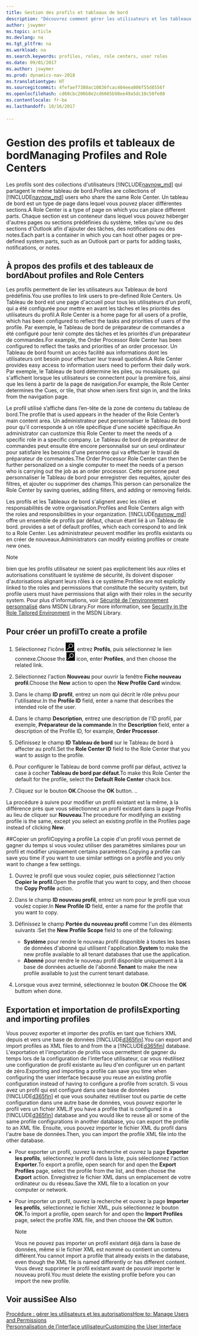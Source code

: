 ```yaml
---
title: Gestion des profils et tableaux de bord
description: "Découvrez comment gérer les utilisateurs et les tableaux de bord dans Dynamics NAV."
author: jswymer
ms.topic: article
ms.devlang: na
ms.tgt_pltfrm: na
ms.workload: na
ms.search.keywords: profiles, roles, role centers, user roles
ms.date: 09/01/2017
ms.author: jswymer
ms.prod: dynamics-nav-2018
ms.translationtype: HT
ms.sourcegitcommit: 4fefaef7380ac10836fcac404eea006f55d8556f
ms.openlocfilehash: cd60cbc206b8e2cd6665b98ee49a5dc10c50fe08
ms.contentlocale: fr-be
ms.lasthandoff: 10/16/2017

---
```

# <a name="managing-profiles-and-role-centers"></a><span data-ttu-id="12311-103">Gestion des profils et tableaux de bord</span><span class="sxs-lookup"><span data-stu-id="12311-103">Managing Profiles and Role Centers</span></span>
<span data-ttu-id="12311-104">Les profils sont des collections d'utilisateurs [!INCLUDE[navnow_md](includes/navnow_md.md)] qui partagent le même tableau de bord.</span><span class="sxs-lookup"><span data-stu-id="12311-104">Profiles are collections of [!INCLUDE[navnow_md](includes/navnow_md.md)] users who share the same Role Center.</span></span> <span data-ttu-id="12311-105">Un tableau de bord est un type de page dans lequel vous pouvez placer différentes sections.</span><span class="sxs-lookup"><span data-stu-id="12311-105">A Role Center is a type of page on which you can place different parts.</span></span> <span data-ttu-id="12311-106">Chaque section est un conteneur dans lequel vous pouvez héberger d'autres pages ou sections prédéfinies du système, telles qu'une ou des sections d'Outlook afin d'ajouter des tâches, des notifications ou des notes.</span><span class="sxs-lookup"><span data-stu-id="12311-106">Each part is a container in which you can host other pages or pre-defined system parts, such as an Outlook part or parts for adding tasks, notifications, or notes.</span></span>  

## <a name="about-profiles-and-role-centers"></a><span data-ttu-id="12311-107">À propos des profils et des tableaux de bord</span><span class="sxs-lookup"><span data-stu-id="12311-107">About profiles and Role Centers</span></span>
<span data-ttu-id="12311-108">Les profils permettent de lier les utilisateurs aux Tableaux de bord prédéfinis.</span><span class="sxs-lookup"><span data-stu-id="12311-108">You use profiles to link users to pre-defined Role Centers.</span></span> <span data-ttu-id="12311-109">Un Tableau de bord est une page d'accueil pour tous les utilisateurs d'un profil, qui a été configurée pour mettre en avant les tâches et les priorités des utilisateurs du profil.</span><span class="sxs-lookup"><span data-stu-id="12311-109">A Role Center is a home page for all users of a profile, which has been configured to reflect the tasks and priorities of users of the profile.</span></span> <span data-ttu-id="12311-110">Par exemple, le Tableau de bord de préparateur de commandes a été configuré pour tenir compte des tâches et les priorités d'un préparateur de commandes.</span><span class="sxs-lookup"><span data-stu-id="12311-110">For example, the Order Processor Role Center has been configured to reflect the tasks and priorities of an order processor.</span></span> <span data-ttu-id="12311-111">Un Tableau de bord fournit un accès facilité aux informations dont les utilisateurs ont besoin pour effectuer leur travail quotidien.</span><span class="sxs-lookup"><span data-stu-id="12311-111">A Role Center provides easy access to information users need to perform their daily work.</span></span> <span data-ttu-id="12311-112">Par exemple, le Tableau de bord détermine les piles, ou mosaïques, qui s'affichent lorsque les utilisateurs se connectent pour la première fois, ainsi que les liens à partir de la page de navigation.</span><span class="sxs-lookup"><span data-stu-id="12311-112">For example, the Role Center determines the Cues, or tile, that show when isers first sign in, and the links from the navigation page.</span></span>

<span data-ttu-id="12311-113">Le profil utilisé s’affiche dans l’en-tête de la zone de contenu du tableau de bord.</span><span class="sxs-lookup"><span data-stu-id="12311-113">The profile that is used appears in the header of the Role Center’s main content area.</span></span> <span data-ttu-id="12311-114">Un administrateur peut personnaliser le Tableau de bord pour qu'il corresponde à un rôle spécifique d'une société spécifique.</span><span class="sxs-lookup"><span data-stu-id="12311-114">An administrator can customize this Role Center to meet the needs of a specific role in a specific company.</span></span> <span data-ttu-id="12311-115">Le Tableau de bord de préparateur de commandes peut ensuite être encore personnalisé sur un seul ordinateur pour satisfaire les besoins d'une personne qui va effectuer le travail de préparateur de commandes.</span><span class="sxs-lookup"><span data-stu-id="12311-115">The Order Processor Role Center can then be further personalized on a single computer to meet the needs of a person who is carrying out the job as an order processor.</span></span> <span data-ttu-id="12311-116">Cette personne peut personnaliser le Tableau de bord pour enregistrer des requêtes, ajouter des filtres, et ajouter ou supprimer des champs.</span><span class="sxs-lookup"><span data-stu-id="12311-116">This person can personalize the Role Center by saving queries, adding filters, and adding or removing fields.</span></span>

<span data-ttu-id="12311-117">Les profils et les Tableaux de bord s'alignent avec les rôles et responsabilités de votre organisation.</span><span class="sxs-lookup"><span data-stu-id="12311-117">Profiles and Role Centers align with the roles and responsibilities in your organization.</span></span> [!INCLUDE[navnow_md](includes/navnow_md.md)]<span data-ttu-id="12311-118"> offre un ensemble de profils par défaut, chacun étant lié à un Tableau de bord.</span><span class="sxs-lookup"><span data-stu-id="12311-118"> provides a set of default profiles, which each correspond to and link to a Role Center.</span></span> <span data-ttu-id="12311-119">Les administrateur peuvent modifier les profils existants ou en créer de nouveaux.</span><span class="sxs-lookup"><span data-stu-id="12311-119">Administrators can modify existing profiles or create new ones.</span></span>  
  
> [!NOTE]  
>  <span data-ttu-id="12311-120">bien que les profils utilisateur ne soient pas explicitement liés aux rôles et autorisations constituant le système de sécurité, ils doivent disposer d'autorisations alignant leurs rôles à ce système.</span><span class="sxs-lookup"><span data-stu-id="12311-120">Profiles are not explicitly linked to the roles and permissions that constitute the security system, but profile users must have permissions that align with their roles in the security system.</span></span> <span data-ttu-id="12311-121">Pour plus d'informations, voir [Sécurité de l'environnement personnalisé](http://go.microsoft.com/fwlink?LinkId=147633) dans MSDN Library.</span><span class="sxs-lookup"><span data-stu-id="12311-121">For more information, see [Security in the Role Tailored Environment](http://go.microsoft.com/fwlink?LinkId=147633) in the MSDN Library.</span></span> 

## <a name="to-create-a-profile"></a><span data-ttu-id="12311-122">Pour créer un profil</span><span class="sxs-lookup"><span data-stu-id="12311-122">To create a profile</span></span>
1.  <span data-ttu-id="12311-123">Sélectionnez l'icône ![Page ou état pour la recherche](media/ui-search/search_small.png "Page ou état pour la recherche"), entrez **Profils**, puis sélectionnez le lien connexe.</span><span class="sxs-lookup"><span data-stu-id="12311-123">Choose the ![Search for Page or Report](media/ui-search/search_small.png "Search for Page or Report icon") icon, enter **Profiles**, and then choose the related link.</span></span>  
  
2.  <span data-ttu-id="12311-124">Sélectionnez l'action **Nouveau** pour ouvrir la fenêtre **Fiche nouveau profil**.</span><span class="sxs-lookup"><span data-stu-id="12311-124">Choose the **New** action to open the **New Profile Card** window.</span></span>  
  
3.  <span data-ttu-id="12311-125">Dans le champ **ID profil**, entrez un nom qui décrit le rôle prévu pour l'utilisateur.</span><span class="sxs-lookup"><span data-stu-id="12311-125">In the **Profile ID** field, enter a name that describes the intended role of the user.</span></span>  
  
4.  <span data-ttu-id="12311-126">Dans le champ **Description**, entrez une description de l'ID profil, par exemple, **Préparateur de la commande**.</span><span class="sxs-lookup"><span data-stu-id="12311-126">In the **Description** field, enter a description of the Profile ID, for example, **Order Processor**.</span></span>  
  
5.  <span data-ttu-id="12311-127">Définissez le champ **ID Tableau de bord** sur le Tableau de bord à affecter au profil.</span><span class="sxs-lookup"><span data-stu-id="12311-127">Set the **Role Center ID** field to the Role Center that you want to assign to the profile.</span></span>  
  
6.  <span data-ttu-id="12311-128">Pour configurer le Tableau de bord comme profil par défaut, activez la case à cocher **Tableau de bord par défaut**.</span><span class="sxs-lookup"><span data-stu-id="12311-128">To make this Role Center the default for the profile, select the **Default Role Center** chack box.</span></span>  
  
7.  <span data-ttu-id="12311-129">Cliquez sur le bouton **OK**.</span><span class="sxs-lookup"><span data-stu-id="12311-129">Choose the **OK** button.</span></span> <span data-ttu-id="12311-130">.</span><span class="sxs-lookup"><span data-stu-id="12311-130">.</span></span>  
  
<span data-ttu-id="12311-131">La procédure à suivre pour modifier un profil existant est la même, à la différence près que vous sélectionnez un profil existant dans la page Profils au lieu de cliquer sur **Nouveau**.</span><span class="sxs-lookup"><span data-stu-id="12311-131">The procedure for modifying an existing profile is the same, except you select an existing profile in the Profiles page instead of clicking **New**.</span></span>  


##<a name="copying-a-profile"></a><span data-ttu-id="12311-132">Copier un profil</span><span class="sxs-lookup"><span data-stu-id="12311-132">Copying a profile</span></span> 
<span data-ttu-id="12311-133">La copie d'un profil vous permet de gagner du temps si vous voulez utiliser des paramètres similaires pour un profil et modifier uniquement certains paramètres.</span><span class="sxs-lookup"><span data-stu-id="12311-133">Copying a profile can save you time if you want to use similar settings on a profile and you only want to change a few settings.</span></span>

1.  <span data-ttu-id="12311-134">Ouvrez le profil que vous voulez copier, puis sélectionnez l'action **Copier le profil**.</span><span class="sxs-lookup"><span data-stu-id="12311-134">Open the profile that you want to copy, and then choose the **Copy Profile** action.</span></span>

2.  <span data-ttu-id="12311-135">Dans le champ **ID nouveau profil**, entrez un nom pour le profil que vous voulez copier.</span><span class="sxs-lookup"><span data-stu-id="12311-135">In **New Profile ID** field, enter a name for the profile that you want to copy.</span></span> 

3.  <span data-ttu-id="12311-136">Définissez le champ **Portée du nouveau profil** comme l'un des éléments suivants :</span><span class="sxs-lookup"><span data-stu-id="12311-136">Set the **New Profile Scope** field to one of the following:</span></span>

    - <span data-ttu-id="12311-137">**Système** pour rendre le nouveau profil disponible à toutes les bases de données d'abonné qui utilisent l'application.</span><span class="sxs-lookup"><span data-stu-id="12311-137">**System** to make the new profile available to all tenant databases that use the application.</span></span>
    - <span data-ttu-id="12311-138">**Abonné** pour rendre le nouveau profil disponible uniquement à la base de données actuelle de l'abonné.</span><span class="sxs-lookup"><span data-stu-id="12311-138">**Tenant** to make the new profile available to just the current tenant database.</span></span> 
4. <span data-ttu-id="12311-139">Lorsque vous avez terminé, sélectionnez le bouton **OK**.</span><span class="sxs-lookup"><span data-stu-id="12311-139">Choose the **OK** buttom when done.</span></span>

## <span data-ttu-id="12311-140"><a name="ExportImportProfile"></a>Exportation et importation de profils</span><span class="sxs-lookup"><span data-stu-id="12311-140"><a name="ExportImportProfile"></a>Exporting and importing profiles</span></span>

<span data-ttu-id="12311-141">Vous pouvez exporter et importer des profils en tant que fichiers XML depuis et vers une base de données [!INCLUDE[d365fin](includes/d365fin_md.md)].</span><span class="sxs-lookup"><span data-stu-id="12311-141">You can export and import profiles as XML files to and from the a [!INCLUDE[d365fin](includes/d365fin_md.md)] database.</span></span> <span data-ttu-id="12311-142">L'exportation et l'importation de profils vous permettent de gagner du temps lors de la configuration de l'interface utilisateur, car vous réutilisez une configuration de profil existante au lieu d'en configurer un en partant de zéro.</span><span class="sxs-lookup"><span data-stu-id="12311-142">Exporting and importing a profile can save you time when configuring the user interface because you reuse an existing profile configuration instead of having to configure a profile from scratch.</span></span> <span data-ttu-id="12311-143">Si vous avez un profil qui est configuré dans une base de données [!INCLUDE[d365fin](includes/d365fin_md.md)] et que vous souhaitez réutiliser tout ou partie de cette configuration dans une autre base de données, vous pouvez exporter le profil vers un fichier XML.</span><span class="sxs-lookup"><span data-stu-id="12311-143">If you have a profile that is configured in a [!INCLUDE[d365fin](includes/d365fin_md.md)] database and you would like to reuse all or some of the same profile configurations in another database, you can export the profile to an XML file.</span></span> <span data-ttu-id="12311-144">Ensuite, vous pouvez importer le fichier XML du profil dans l'autre base de données.</span><span class="sxs-lookup"><span data-stu-id="12311-144">Then, you can import the profile XML file into the other database.</span></span>

-   <span data-ttu-id="12311-145">Pour exporter un profil, ouvrez la recherche et ouvrez la page **Exporter les profils**, sélectionnez le profil dans la liste, puis sélectionnez l'action **Exporter**.</span><span class="sxs-lookup"><span data-stu-id="12311-145">To export a profile, open search for and open the **Export Profiles** page, select the profile from the list, and then choose the **Export** action.</span></span> <span data-ttu-id="12311-146">Enregistrez le fichier XML dans un emplacement de votre ordinateur ou du réseau.</span><span class="sxs-lookup"><span data-stu-id="12311-146">Save the XML file to a location on your computer or network.</span></span> 
  
-   <span data-ttu-id="12311-147">Pour importer un profil, ouvrez la recherche et ouvrez la page **Importer les profils**, sélectionnez le fichier XML, puis sélectionnez le bouton **OK**.</span><span class="sxs-lookup"><span data-stu-id="12311-147">To import a profile, open search for and open the **Import Profiles** page, select the profile XML file, and then choose the **OK** button.</span></span> 

    > [!NOTE]  
    >  <span data-ttu-id="12311-148">Vous ne pouvez pas importer un profil existant déjà dans la base de données, même si le fichier XML est nommé ou contient un contenu différent.</span><span class="sxs-lookup"><span data-stu-id="12311-148">You cannot import a profile that already exists in the database, even though the XML file is named differently or has different content.</span></span> <span data-ttu-id="12311-149">Vous devez supprimer le profil existant avant de pouvoir importer le nouveau profil.</span><span class="sxs-lookup"><span data-stu-id="12311-149">You must delete the existing profile before you can import the new profile.</span></span> 



## <a name="see-also"></a><span data-ttu-id="12311-150">Voir aussi</span><span class="sxs-lookup"><span data-stu-id="12311-150">See Also</span></span>  
[<span data-ttu-id="12311-151">Procédure : gérer les utilisateurs et les autorisations</span><span class="sxs-lookup"><span data-stu-id="12311-151">How to: Manage Users and Permissions</span></span>](ui-how-users-permissions.md)  
[<span data-ttu-id="12311-152">Personnalisation de l’interface utilisateur</span><span class="sxs-lookup"><span data-stu-id="12311-152">Customizing the User Interface</span></span>](ui-customizing-overview.md)   
<!--[Security Overview](../Security%20Overview.md)-->

